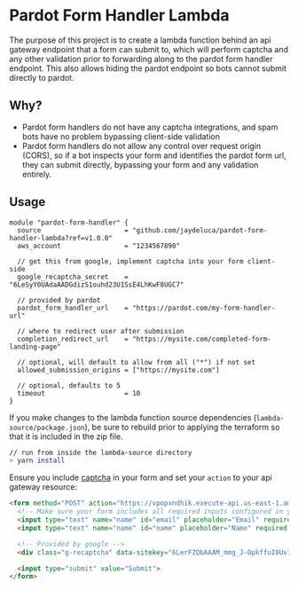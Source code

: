 # Pardot Form Handler Lambda

The purpose of this project is to create a lambda function behind an api gateway
endpoint that a form can submit to, which will perform captcha and any other
validation prior to forwarding along to the pardot form handler endpoint. This
also allows hiding the pardot endpoint so bots cannot submit directly to pardot.

## Why?

- Pardot form handlers do not have any captcha integrations, and spam bots have
  no problem bypassing client-side validation
- Pardot form handlers do not allow any control over request origin (CORS), so
  if a bot inspects your form and identifies the pardot form url, they can
  submit directly, bypassing your form and any validation entirely.

## Usage

```hcl-terraform
module "pardot-form-handler" {
  source                     = "github.com/jaydeluca/pardot-form-handler-lambda?ref=v1.0.0"
  aws_account                = "1234567890"
  
  // get this from google, implement captcha into your form client-side
  google_recaptcha_secret    = "6LeSyY0UAdaAADGdizS1ouhd23U1SsE4LhKwF8UGC7"

  // provided by pardot
  pardot_form_handler_url    = "https://pardot.com/my-form-handler-url"

  // where to redirect user after submission
  completion_redirect_url    = "https://mysite.com/completed-form-landing-page"

  // optional, will default to allow from all ("*") if not set
  allowed_submission_origins = ["https://mysite.com"]

  // optional, defaults to 5
  timeout                    = 10
}
```

If you make changes to the lambda function source dependencies
(`lambda-source/package.json`), be sure to rebuild prior to applying the
terraform so that it is included in the zip file.

```bash
// run from inside the lambda-source directory
> yarn install
```

Ensure you include [captcha](https://www.google.com/recaptcha/about/) in your
form and set your `action` to your api gateway resource:

```html
<form method="POST" action="https://vpopxndhik.execute-api.us-east-1.amazonaws.com/pardot_lambda_stage/">
  <!-- Make sure your form includes all required inputs configured in your pardot backend -->
  <input type="text" name="name" id="email" placeholder="Email" required />
  <input type="text" name="name" id="name" placeholder="Name" required />

  <!-- Provided by google -->
  <div class="g-recaptcha" data-sitekey="6LerFZQbAAAM_mmg_J-OpkffuI0Uv10topj"></div>

  <input type="submit" value="Submit">
</form>
```
